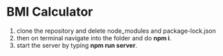 # BMI Calculator
1. clone the repository and delete node_modules and package-lock.json
2. then on terminal navigate into the folder and do **npm i**.
3. start the server by typing **npm run server**.
